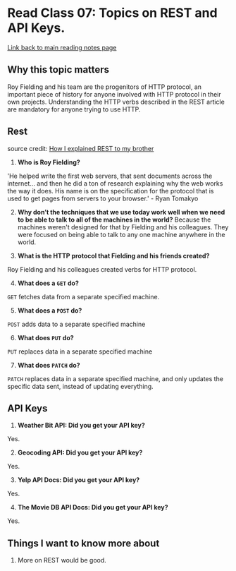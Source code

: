 # Read Class 07: Topics on REST and API Keys.
  [Link back to main reading notes page](https://julian-gallegos.github.io/reading-notes/)


## Why this topic matters

Roy Fielding and his team are the progenitors of HTTP protocol, an important piece of history for anyone involved with HTTP protocol in their own projects. Understanding the HTTP verbs described in the REST article are mandatory for anyone trying to use HTTP.


## Rest

source credit: [How I explained REST to my brother](https://gist.github.com/brookr/5977550)
   
   
   1. **Who is Roy Fielding?**

'He helped write the first web servers, that sent documents across the internet… and then he did a ton of research explaining why the web works the way it does. His name is on the specification for the protocol that is used to get pages from servers to your browser.' - Ryan Tomakyo

   
   2. **Why don’t the techniques that we use today work well when we need to be able to talk to all of the machines in the world?**
Because the machines weren't designed for that by Fielding and his colleagues. They were focused on being able to talk to any one machine anywhere in the world.


   3. **What is the HTTP protocol that Fielding and his friends created?**

Roy Fielding and his colleagues created verbs for HTTP protocol.


   4. **What does a `GET` do?**
     
`GET` fetches data from a separate specified machine.


   5. **What does a `POST` do?**
   
`POST` adds data to a separate specified machine
   
   
   6. **What does `PUT` do?**
   
`PUT` replaces data in a separate specified machine
   
   
   7. **What does `PATCH` do?** 

`PATCH` replaces data in a separate specified machine, and only updates the specific data sent, instead of updating everything.


## API Keys

   1. **Weather Bit API: Did you get your API key?**

Yes.


   2. **Geocoding API: Did you get your API key?**

Yes.


   3. **Yelp API Docs: Did you get your API key?**
   
Yes.
   
   
   4. **The Movie DB API Docs: Did you get your API key?**

Yes.


## Things I want to know more about
   1. More on REST would be good.
